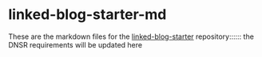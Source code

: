 # linked-blog-starter-md
These are the markdown files for the [linked-blog-starter](https://github.com/matthewwong525/linked-blog-starter) repository::::::
the DNSR requirements will be updated here
